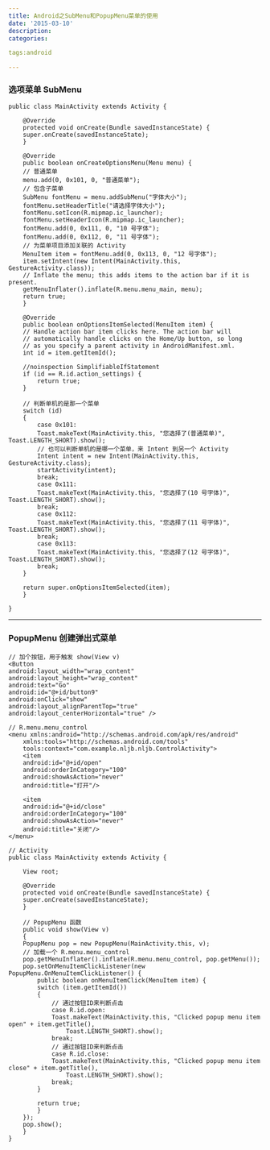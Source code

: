 ```yaml
---
title: Android之SubMenu和PopupMenu菜单的使用
date: '2015-03-10'
description:
categories:

tags:android

---
```

>

### 选项菜单 SubMenu

>

	public class MainActivity extends Activity {

	    @Override
	    protected void onCreate(Bundle savedInstanceState) {
		super.onCreate(savedInstanceState);
	    }

	    @Override
	    public boolean onCreateOptionsMenu(Menu menu) {
		// 普通菜单
		menu.add(0, 0x101, 0, "普通菜单");
		// 包含子菜单
		SubMenu fontMenu = menu.addSubMenu("字体大小");
		fontMenu.setHeaderTitle("请选择字体大小");
		fontMenu.setIcon(R.mipmap.ic_launcher);
		fontMenu.setHeaderIcon(R.mipmap.ic_launcher);
		fontMenu.add(0, 0x111, 0, "10 号字体");
		fontMenu.add(0, 0x112, 0, "11 号字体");
		// 为菜单项目添加关联的 Activity
		MenuItem item = fontMenu.add(0, 0x113, 0, "12 号字体");
		item.setIntent(new Intent(MainActivity.this, GestureActivity.class));
		// Inflate the menu; this adds items to the action bar if it is present.
		getMenuInflater().inflate(R.menu.menu_main, menu);
		return true;
	    }

	    @Override
	    public boolean onOptionsItemSelected(MenuItem item) {
		// Handle action bar item clicks here. The action bar will
		// automatically handle clicks on the Home/Up button, so long
		// as you specify a parent activity in AndroidManifest.xml.
		int id = item.getItemId();

		//noinspection SimplifiableIfStatement
		if (id == R.id.action_settings) {
		    return true;
		}

		// 判断单机的是那一个菜单
		switch (id)
		{
		    case 0x101:
			Toast.makeText(MainActivity.this, "您选择了(普通菜单)", Toast.LENGTH_SHORT).show();
			// 也可以判断单机的是哪一个菜单，来 Intent 到另一个 Activity
			Intent intent = new Intent(MainActivity.this, GestureActivity.class);
			startActivity(intent);
			break;
		    case 0x111:
			Toast.makeText(MainActivity.this, "您选择了(10 号字体)", Toast.LENGTH_SHORT).show();
			break;
		    case 0x112:
			Toast.makeText(MainActivity.this, "您选择了(11 号字体)", Toast.LENGTH_SHORT).show();
			break;
		    case 0x113:
			Toast.makeText(MainActivity.this, "您选择了(12 号字体)", Toast.LENGTH_SHORT).show();
			break;
		}

		return super.onOptionsItemSelected(item);
	    }

	}

---

>

### PopupMenu 创建弹出式菜单 

>

	// 加个按钮，用于触发 show(View v)
	<Button
	android:layout_width="wrap_content"
	android:layout_height="wrap_content"
	android:text="Go"
	android:id="@+id/button9"
	android:onClick="show"
	android:layout_alignParentTop="true"
	android:layout_centerHorizontal="true" />

	// R.menu.menu_control
	<menu xmlns:android="http://schemas.android.com/apk/res/android"
	    xmlns:tools="http://schemas.android.com/tools"
	    tools:context="com.example.nljb.nljb.ControlActivity">
	    <item
		android:id="@+id/open"
		android:orderInCategory="100"
		android:showAsAction="never"
		android:title="打开"/>

	    <item
		android:id="@+id/close"
		android:orderInCategory="100"
		android:showAsAction="never"
		android:title="关闭"/>
	</menu>

	// Activity
	public class MainActivity extends Activity {

	    View root;

	    @Override
	    protected void onCreate(Bundle savedInstanceState) {
		super.onCreate(savedInstanceState);
	    }
	
	    // PopupMenu 函数
	    public void show(View v)
	    {
		PopupMenu pop = new PopupMenu(MainActivity.this, v);
		// 加载一个 R.menu.menu_control 
		pop.getMenuInflater().inflate(R.menu.menu_control, pop.getMenu());
		pop.setOnMenuItemClickListener(new PopupMenu.OnMenuItemClickListener() {
		    public boolean onMenuItemClick(MenuItem item) {
			switch (item.getItemId())
			{
			    // 通过按钮ID来判断点击
			    case R.id.open:
				Toast.makeText(MainActivity.this, "Clicked popup menu item open" + item.getTitle(),
					Toast.LENGTH_SHORT).show();
				break;
			    // 通过按钮ID来判断点击
			    case R.id.close:
				Toast.makeText(MainActivity.this, "Clicked popup menu item close" + item.getTitle(),
					Toast.LENGTH_SHORT).show();
				break;
			}

			return true;
		    }
		});
		pop.show();
	    }
	}



